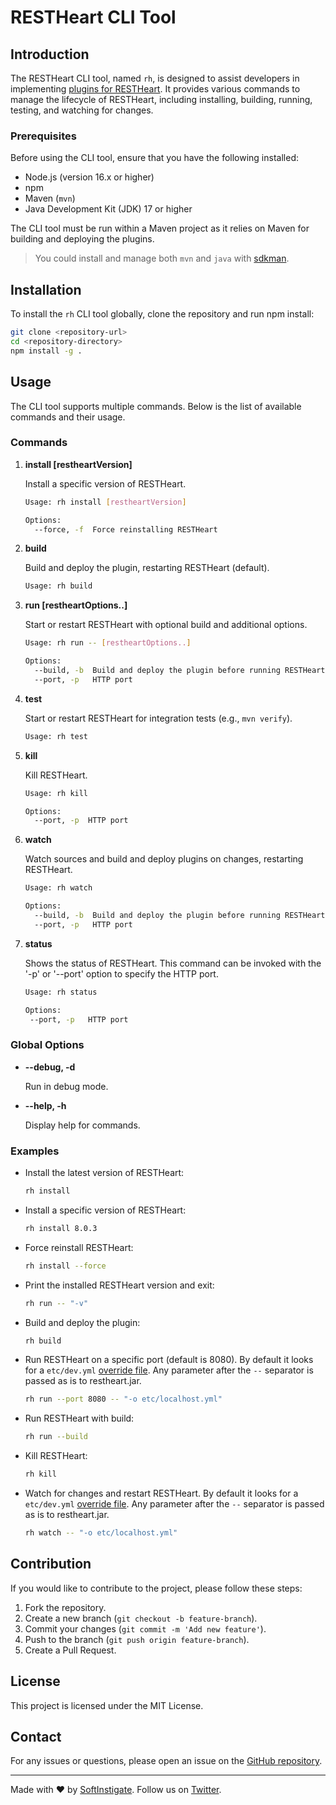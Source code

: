 # RESTHeart CLI Tool

## Introduction

The RESTHeart CLI tool, named `rh`, is designed to assist developers in implementing [plugins for RESTHeart](https://restheart.org/docs/plugins/overview). It provides various commands to manage the lifecycle of RESTHeart, including installing, building, running, testing, and watching for changes.

### Prerequisites

Before using the CLI tool, ensure that you have the following installed:

-   Node.js (version 16.x or higher)
-   npm
-   Maven (`mvn`)
-   Java Development Kit (JDK) 17 or higher

The CLI tool must be run within a Maven project as it relies on Maven for building and deploying the plugins.

> You could install and manage both `mvn` and `java` with [sdkman](https://sdkman.io/).

## Installation

To install the `rh` CLI tool globally, clone the repository and run npm install:

```sh
git clone <repository-url>
cd <repository-directory>
npm install -g .
```

## Usage

The CLI tool supports multiple commands. Below is the list of available commands and their usage.

### Commands

1. **install [restheartVersion]**

    Install a specific version of RESTHeart.

    ```sh
    Usage: rh install [restheartVersion]

    Options:
      --force, -f  Force reinstalling RESTHeart
    ```

2. **build**

    Build and deploy the plugin, restarting RESTHeart (default).

    ```sh
    Usage: rh build
    ```

3. **run [restheartOptions..]**

    Start or restart RESTHeart with optional build and additional options.

    ```sh
    Usage: rh run -- [restheartOptions..]

    Options:
      --build, -b  Build and deploy the plugin before running RESTHeart
      --port, -p   HTTP port
    ```

4. **test**

    Start or restart RESTHeart for integration tests (e.g., `mvn verify`).

    ```sh
    Usage: rh test
    ```

5. **kill**

    Kill RESTHeart.

    ```sh
    Usage: rh kill

    Options:
      --port, -p  HTTP port
    ```

6. **watch**

    Watch sources and build and deploy plugins on changes, restarting RESTHeart.

    ```sh
    Usage: rh watch

    Options:
      --build, -b  Build and deploy the plugin before running RESTHeart
      --port, -p   HTTP port
    ```

7. **status**

   Shows the status of RESTHeart. This command can be invoked with the '-p' or '--port' option to specify the HTTP port.

   ```sh
   Usage: rh status

   Options:
    --port, -p   HTTP port

### Global Options

-   **--debug, -d**

    Run in debug mode.

-   **--help, -h**

    Display help for commands.

### Examples

-   Install the latest version of RESTHeart:

    ```sh
    rh install
    ```

-   Install a specific version of RESTHeart:

    ```sh
    rh install 8.0.3
    ```

-   Force reinstall RESTHeart:

    ```sh
    rh install --force
    ```

-   Print the installed RESTHeart version and exit:

    ```sh
    rh run -- "-v"
    ```

-   Build and deploy the plugin:

    ```sh
    rh build
    ```

-   Run RESTHeart on a specific port (default is 8080). By default it looks for a `etc/dev.yml` [override file](https://restheart.org/docs/configuration#modify-the-configuration-with-an-override-file). Any parameter after the `--` separator is passed as is to restheart.jar.

    ```sh
    rh run --port 8080 -- "-o etc/localhost.yml"
    ```

-   Run RESTHeart with build:

    ```sh
    rh run --build
    ```

-   Kill RESTHeart:

    ```sh
    rh kill
    ```

-   Watch for changes and restart RESTHeart. By default it looks for a `etc/dev.yml` [override file](https://restheart.org/docs/configuration#modify-the-configuration-with-an-override-file). Any parameter after the `--` separator is passed as is to restheart.jar.

    ```sh
    rh watch -- "-o etc/localhost.yml"
    ```

## Contribution

If you would like to contribute to the project, please follow these steps:

1. Fork the repository.
2. Create a new branch (`git checkout -b feature-branch`).
3. Commit your changes (`git commit -m 'Add new feature'`).
4. Push to the branch (`git push origin feature-branch`).
5. Create a Pull Request.

## License

This project is licensed under the MIT License.

## Contact

For any issues or questions, please open an issue on the [GitHub repository](repository-url).

---

Made with :heart: by [SoftInstigate](https://www.softinstigate.com). Follow us on [Twitter](https://twitter.com/softinstigate).

